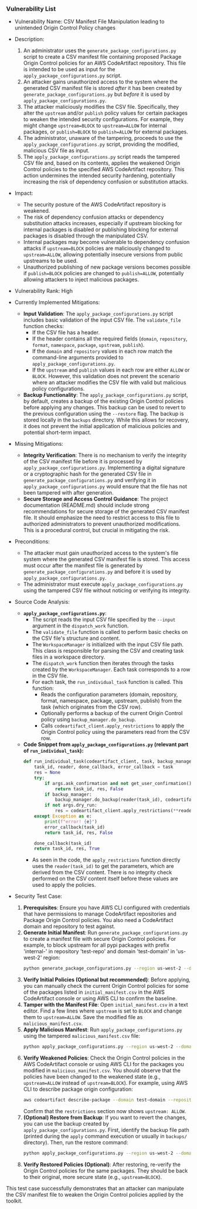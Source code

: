 ### Vulnerability List

- Vulnerability Name: CSV Manifest File Manipulation leading to unintended Origin Control Policy changes
- Description:
  1. An administrator uses the `generate_package_configurations.py` script to create a CSV manifest file containing proposed Package Origin Control policies for an AWS CodeArtifact repository. This file is intended to be used as input for the `apply_package_configurations.py` script.
  2. An attacker gains unauthorized access to the system where the generated CSV manifest file is stored *after* it has been created by `generate_package_configurations.py` but *before* it is used by `apply_package_configurations.py`.
  3. The attacker maliciously modifies the CSV file. Specifically, they alter the `upstream` and/or `publish` policy values for certain packages to weaken the intended security configurations. For example, they might change `upstream=BLOCK` to `upstream=ALLOW` for internal packages, or `publish=BLOCK` to `publish=ALLOW` for external packages.
  4. The administrator, unaware of the tampering, proceeds to use the `apply_package_configurations.py` script, providing the modified, malicious CSV file as input.
  5. The `apply_package_configurations.py` script reads the tampered CSV file and, based on its contents, applies the weakened Origin Control policies to the specified AWS CodeArtifact repository. This action undermines the intended security hardening, potentially increasing the risk of dependency confusion or substitution attacks.
- Impact:
  - The security posture of the AWS CodeArtifact repository is weakened.
  - The risk of dependency confusion attacks or dependency substitution attacks increases, especially if upstream blocking for internal packages is disabled or publishing blocking for external packages is disabled through the manipulated CSV.
  - Internal packages may become vulnerable to dependency confusion attacks if `upstream=BLOCK` policies are maliciously changed to `upstream=ALLOW`, allowing potentially insecure versions from public upstreams to be used.
  - Unauthorized publishing of new package versions becomes possible if `publish=BLOCK` policies are changed to `publish=ALLOW`, potentially allowing attackers to inject malicious packages.
- Vulnerability Rank: High
- Currently Implemented Mitigations:
  - **Input Validation**: The `apply_package_configurations.py` script includes basic validation of the input CSV file. The `validate_file` function checks:
    - If the CSV file has a header.
    - If the header contains all the required fields (`domain`, `repository`, `format`, `namespace`, `package`, `upstream`, `publish`).
    - If the `domain` and `repository` values in each row match the command-line arguments provided to `apply_package_configurations.py`.
    - If the `upstream` and `publish` values in each row are either `ALLOW` or `BLOCK`.
    However, this validation does not prevent the scenario where an attacker modifies the CSV file with valid but malicious policy configurations.
  - **Backup Functionality**: The `apply_package_configurations.py` script, by default, creates a backup of the existing Origin Control policies before applying any changes. This backup can be used to revert to the previous configuration using the `--restore` flag. The backup is stored locally in the `backups` directory. While this allows for recovery, it does not prevent the initial application of malicious policies and potential short-term impact.
- Missing Mitigations:
  - **Integrity Verification**: There is no mechanism to verify the integrity of the CSV manifest file before it is processed by `apply_package_configurations.py`. Implementing a digital signature or a cryptographic hash for the generated CSV file in `generate_package_configurations.py` and verifying it in `apply_package_configurations.py` would ensure that the file has not been tampered with after generation.
  - **Secure Storage and Access Control Guidance**: The project documentation (README.md) should include strong recommendations for secure storage of the generated CSV manifest file. It should emphasize the need to restrict access to this file to authorized administrators to prevent unauthorized modifications. This is a procedural control, but crucial in mitigating the risk.
- Preconditions:
  - The attacker must gain unauthorized access to the system's file system where the generated CSV manifest file is stored. This access must occur after the manifest file is generated by `generate_package_configurations.py` and before it is used by `apply_package_configurations.py`.
  - The administrator must execute `apply_package_configurations.py` using the tampered CSV file without noticing or verifying its integrity.
- Source Code Analysis:
  - **`apply_package_configurations.py`**:
    - The script reads the input CSV file specified by the `--input` argument in the `dispatch_work` function.
    - The `validate_file` function is called to perform basic checks on the CSV file's structure and content.
    - The `WorkspaceManager` is initialized with the input CSV file path. This class is responsible for parsing the CSV and creating task files in a workspace directory.
    - The `dispatch_work` function then iterates through the tasks created by the `WorkspaceManager`. Each task corresponds to a row in the CSV file.
    - For each task, the `run_individual_task` function is called. This function:
      - Reads the configuration parameters (domain, repository, format, namespace, package, upstream, publish) from the task (which originates from the CSV row).
      - Optionally performs a backup of the current Origin Control policy using `backup_manager.do_backup`.
      - Calls `codeartifact_client.apply_restrictions` to apply the Origin Control policy using the parameters read from the CSV row.
  - **Code Snippet from `apply_package_configurations.py` (relevant part of `run_individual_task`):**
    ```python
    def run_individual_task(codeartifact_client, task, backup_manager):
        task_id, reader, done_callback, error_callback = task
        res = None
        try:
            if args.ask_confirmation and not get_user_confirmation():
                return task_id, res, False
            if backup_manager:
                backup_manager.do_backup(reader(task_id), codeartifact_client.get_restrictions(**reader(task_id)))
            if not args.dry_run:
                res = codeartifact_client.apply_restrictions(**reader(task_id)) # Policy applied based on CSV content
        except Exception as e:
            print(f"error! {e}")
            error_callback(task_id)
            return task_id, res, False

        done_callback(task_id)
        return task_id, res, True
    ```
    - As seen in the code, the `apply_restrictions` function directly uses the `reader(task_id)` to get the parameters, which are derived from the CSV content. There is no integrity check performed on the CSV content itself before these values are used to apply the policies.

- Security Test Case:
  1. **Prerequisites**: Ensure you have AWS CLI configured with credentials that have permissions to manage CodeArtifact repositories and Package Origin Control policies. You also need a CodeArtifact domain and repository to test against.
  2. **Generate Initial Manifest**: Run `generate_package_configurations.py` to create a manifest file with secure Origin Control policies. For example, to block upstream for all pypi packages with prefix 'internal-' in repository 'test-repo' and domain 'test-domain' in 'us-west-2' region:
     ```bash
     python generate_package_configurations.py --region us-west-2 --domain test-domain --repository test-repo --format pypi --prefix internal- --set-restrictions upstream=BLOCK,publish=ALLOW --output-file initial_manifest.csv
     ```
  3. **Verify Initial Policies (Optional but recommended)**: Before applying, you can manually check the current Origin Control policies for some of the packages listed in `initial_manifest.csv` in the AWS CodeArtifact console or using AWS CLI to confirm the baseline.
  4. **Tamper with the Manifest File**: Open `initial_manifest.csv` in a text editor. Find a few lines where `upstream` is set to `BLOCK` and change them to `upstream=ALLOW`. Save the modified file as `malicious_manifest.csv`.
  5. **Apply Malicious Manifest**: Run `apply_package_configurations.py` using the tampered `malicious_manifest.csv` file:
     ```bash
     python apply_package_configurations.py --region us-west-2 --domain test-domain --repository test-repo --input malicious_manifest.csv
     ```
  6. **Verify Weakened Policies**: Check the Origin Control policies in the AWS CodeArtifact console or using AWS CLI for the packages you modified in `malicious_manifest.csv`. You should observe that the policies have been changed to the weakened state (e.g., `upstream=ALLOW` instead of `upstream=BLOCK`). For example, using AWS CLI to describe package origin configuration:
     ```bash
     aws codeartifact describe-package --domain test-domain --repository test-repo --format pypi --package <package-name-from-modified-csv>
     ```
     Confirm that the `restrictions` section now shows `upstream: ALLOW`.
  7. **(Optional) Restore from Backup**: If you want to revert the changes, you can use the backup created by `apply_package_configurations.py`. First, identify the backup file path (printed during the `apply` command execution or usually in `backups/` directory). Then, run the restore command:
     ```bash
     python apply_package_configurations.py --region us-west-2 --domain test-domain --repository test-repo --input malicious_manifest.csv --restore
     ```
  8. **Verify Restored Policies (Optional)**: After restoring, re-verify the Origin Control policies for the same packages. They should be back to their original, more secure state (e.g., `upstream=BLOCK`).

This test case successfully demonstrates that an attacker can manipulate the CSV manifest file to weaken the Origin Control policies applied by the toolkit.